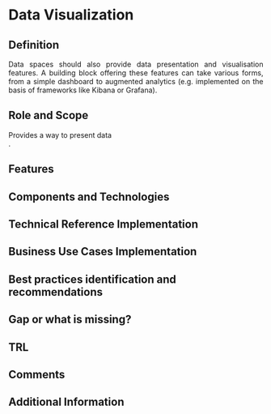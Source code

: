 # Data Visualization

## Definition
<div align="justify">Data spaces should also provide data presentation and visualisation features. A building block offering these features can take various forms, from a simple dashboard to augmented analytics (e.g. implemented on the basis of frameworks like Kibana or Grafana).</div> 

## Role and Scope
<div allign="justify">Provides a way to present data</div>.

## Features

## Components and Technologies

## Technical Reference Implementation

## Business Use Cases Implementation

## Best practices identification and recommendations

## Gap or what is missing?

## TRL

## Comments

## Additional Information
